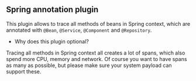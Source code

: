 ## Spring annotation plugin
This plugin allows to trace all methods of beans in Spring context, which are annotated with
`@Bean`, `@Service`, `@Component` and `@Repository`.

- Why does this plugin optional?  

Tracing all methods in Spring context all creates a lot of spans, which also spend more CPU, memory and network.
Of course you want to have spans as many as possible, but please make sure your system payload can support these.
